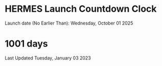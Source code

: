 # HERMES Launch Countdown Clock

Launch date (No Earlier Than): Wednesday, October 01 2025
# 1001 days

Last Updated Tuesday, January 03 2023